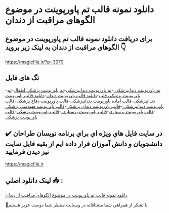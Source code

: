 # دانلود نمونه قالب تم پاورپوینت در موضوع الگوهای مراقبت از دندان

## برای دریافت دانلود نمونه قالب تم پاورپوینت در موضوع الگوهای مراقبت از دندان به لینک زیر بروید 👇

https://magicfile.ir/?p=3070

## تگ های فایل

-[تم پاورپوینت دندانپزشکی ](https://magicfile.ir/product/%d9%82%d8%a7%d9%84%d8%a8-%d8%aa%d9%85-%d9%be%d8%a7%d9%88%d8%b1%d9%be%d9%88%db%8c%d9%86%d8%aa-%d8%af%d8%b1-%d9%85%d9%88%d8%b6%d9%88%d8%b9-%d8%a7%d9%84%da%af%d9%88%d9%87%d8%a7%db%8c-%d9%85%d8%b1%d8%a7%d9%82%d8%a8%d8%aa-%d8%a7%d8%b2-%d8%af%d9%86%d8%af%d8%a7%d9%86/)-[تم پاورپوینت دندانپزشکی](https://magicfile.ir/product/%d9%82%d8%a7%d9%84%d8%a8-%d8%aa%d9%85-%d9%be%d8%a7%d9%88%d8%b1%d9%be%d9%88%db%8c%d9%86%d8%aa-%d8%af%d8%b1-%d9%85%d9%88%d8%b6%d9%88%d8%b9-%d8%a7%d9%84%da%af%d9%88%d9%87%d8%a7%db%8c-%d9%85%d8%b1%d8%a7%d9%82%d8%a8%d8%aa-%d8%a7%d8%b2-%d8%af%d9%86%d8%af%d8%a7%d9%86/)-[تم پاورپوینت پزشکی اطفال](https://magicfile.ir/product/%d9%82%d8%a7%d9%84%d8%a8-%d8%aa%d9%85-%d9%be%d8%a7%d9%88%d8%b1%d9%be%d9%88%db%8c%d9%86%d8%aa-%d8%af%d8%b1-%d9%85%d9%88%d8%b6%d9%88%d8%b9-%d8%a7%d9%84%da%af%d9%88%d9%87%d8%a7%db%8c-%d9%85%d8%b1%d8%a7%d9%82%d8%a8%d8%aa-%d8%a7%d8%b2-%d8%af%d9%86%d8%af%d8%a7%d9%86/)-[تم پاورپوینت پزشکی قلب](https://magicfile.ir/product/%d9%82%d8%a7%d9%84%d8%a8-%d8%aa%d9%85-%d9%be%d8%a7%d9%88%d8%b1%d9%be%d9%88%db%8c%d9%86%d8%aa-%d8%af%d8%b1-%d9%85%d9%88%d8%b6%d9%88%d8%b9-%d8%a7%d9%84%da%af%d9%88%d9%87%d8%a7%db%8c-%d9%85%d8%b1%d8%a7%d9%82%d8%a8%d8%aa-%d8%a7%d8%b2-%d8%af%d9%86%d8%af%d8%a7%d9%86/)-[دانلود قالب پاورپوینت دندان](https://magicfile.ir/product/%d9%82%d8%a7%d9%84%d8%a8-%d8%aa%d9%85-%d9%be%d8%a7%d9%88%d8%b1%d9%be%d9%88%db%8c%d9%86%d8%aa-%d8%af%d8%b1-%d9%85%d9%88%d8%b6%d9%88%d8%b9-%d8%a7%d9%84%da%af%d9%88%d9%87%d8%a7%db%8c-%d9%85%d8%b1%d8%a7%d9%82%d8%a8%d8%aa-%d8%a7%d8%b2-%d8%af%d9%86%d8%af%d8%a7%d9%86/)-[دانلود  قالب پاورپوینت دندانپزشکی](https://magicfile.ir/product/%d9%82%d8%a7%d9%84%d8%a8-%d8%aa%d9%85-%d9%be%d8%a7%d9%88%d8%b1%d9%be%d9%88%db%8c%d9%86%d8%aa-%d8%af%d8%b1-%d9%85%d9%88%d8%b6%d9%88%d8%b9-%d8%a7%d9%84%da%af%d9%88%d9%87%d8%a7%db%8c-%d9%85%d8%b1%d8%a7%d9%82%d8%a8%d8%aa-%d8%a7%d8%b2-%d8%af%d9%86%d8%af%d8%a7%d9%86/)-[قالب آماده پاورپوینت دندانپزشکی](https://magicfile.ir/product/%d9%82%d8%a7%d9%84%d8%a8-%d8%aa%d9%85-%d9%be%d8%a7%d9%88%d8%b1%d9%be%d9%88%db%8c%d9%86%d8%aa-%d8%af%d8%b1-%d9%85%d9%88%d8%b6%d9%88%d8%b9-%d8%a7%d9%84%da%af%d9%88%d9%87%d8%a7%db%8c-%d9%85%d8%b1%d8%a7%d9%82%d8%a8%d8%aa-%d8%a7%d8%b2-%d8%af%d9%86%d8%af%d8%a7%d9%86/)-[قالب پاورپوینت دفاع پزشکی](https://magicfile.ir/product/%d9%82%d8%a7%d9%84%d8%a8-%d8%aa%d9%85-%d9%be%d8%a7%d9%88%d8%b1%d9%be%d9%88%db%8c%d9%86%d8%aa-%d8%af%d8%b1-%d9%85%d9%88%d8%b6%d9%88%d8%b9-%d8%a7%d9%84%da%af%d9%88%d9%87%d8%a7%db%8c-%d9%85%d8%b1%d8%a7%d9%82%d8%a8%d8%aa-%d8%a7%d8%b2-%d8%af%d9%86%d8%af%d8%a7%d9%86/)-[قالب پاورپوینت دندانپزشکی ](https://magicfile.ir/product/%d9%82%d8%a7%d9%84%d8%a8-%d8%aa%d9%85-%d9%be%d8%a7%d9%88%d8%b1%d9%be%d9%88%db%8c%d9%86%d8%aa-%d8%af%d8%b1-%d9%85%d9%88%d8%b6%d9%88%d8%b9-%d8%a7%d9%84%da%af%d9%88%d9%87%d8%a7%db%8c-%d9%85%d8%b1%d8%a7%d9%82%d8%a8%d8%aa-%d8%a7%d8%b2-%d8%af%d9%86%d8%af%d8%a7%d9%86/)-[قالب پاورپوینت دندان پزشکی](https://magicfile.ir/product/%d9%82%d8%a7%d9%84%d8%a8-%d8%aa%d9%85-%d9%be%d8%a7%d9%88%d8%b1%d9%be%d9%88%db%8c%d9%86%d8%aa-%d8%af%d8%b1-%d9%85%d9%88%d8%b6%d9%88%d8%b9-%d8%a7%d9%84%da%af%d9%88%d9%87%d8%a7%db%8c-%d9%85%d8%b1%d8%a7%d9%82%d8%a8%d8%aa-%d8%a7%d8%b2-%d8%af%d9%86%d8%af%d8%a7%d9%86/)-[قالب پاورپوینت مهندسی پزشکی ](https://magicfile.ir/product/%d9%82%d8%a7%d9%84%d8%a8-%d8%aa%d9%85-%d9%be%d8%a7%d9%88%d8%b1%d9%be%d9%88%db%8c%d9%86%d8%aa-%d8%af%d8%b1-%d9%85%d9%88%d8%b6%d9%88%d8%b9-%d8%a7%d9%84%da%af%d9%88%d9%87%d8%a7%db%8c-%d9%85%d8%b1%d8%a7%d9%82%d8%a8%d8%aa-%d8%a7%d8%b2-%d8%af%d9%86%d8%af%d8%a7%d9%86/)-[قالب پاورپوینت پرستاری](https://magicfile.ir/product/%d9%82%d8%a7%d9%84%d8%a8-%d8%aa%d9%85-%d9%be%d8%a7%d9%88%d8%b1%d9%be%d9%88%db%8c%d9%86%d8%aa-%d8%af%d8%b1-%d9%85%d9%88%d8%b6%d9%88%d8%b9-%d8%a7%d9%84%da%af%d9%88%d9%87%d8%a7%db%8c-%d9%85%d8%b1%d8%a7%d9%82%d8%a8%d8%aa-%d8%a7%d8%b2-%d8%af%d9%86%d8%af%d8%a7%d9%86/)-[قالب پاورپوینت پرستاری ](https://magicfile.ir/product/%d9%82%d8%a7%d9%84%d8%a8-%d8%aa%d9%85-%d9%be%d8%a7%d9%88%d8%b1%d9%be%d9%88%db%8c%d9%86%d8%aa-%d8%af%d8%b1-%d9%85%d9%88%d8%b6%d9%88%d8%b9-%d8%a7%d9%84%da%af%d9%88%d9%87%d8%a7%db%8c-%d9%85%d8%b1%d8%a7%d9%82%d8%a8%d8%aa-%d8%a7%d8%b2-%d8%af%d9%86%d8%af%d8%a7%d9%86/)-[قالب پاورپوینت پزشکی](https://magicfile.ir/product/%d9%82%d8%a7%d9%84%d8%a8-%d8%aa%d9%85-%d9%be%d8%a7%d9%88%d8%b1%d9%be%d9%88%db%8c%d9%86%d8%aa-%d8%af%d8%b1-%d9%85%d9%88%d8%b6%d9%88%d8%b9-%d8%a7%d9%84%da%af%d9%88%d9%87%d8%a7%db%8c-%d9%85%d8%b1%d8%a7%d9%82%d8%a8%d8%aa-%d8%a7%d8%b2-%d8%af%d9%86%d8%af%d8%a7%d9%86/)-[قالب پاورپوینت پزشکی ](https://magicfile.ir/product/%d9%82%d8%a7%d9%84%d8%a8-%d8%aa%d9%85-%d9%be%d8%a7%d9%88%d8%b1%d9%be%d9%88%db%8c%d9%86%d8%aa-%d8%af%d8%b1-%d9%85%d9%88%d8%b6%d9%88%d8%b9-%d8%a7%d9%84%da%af%d9%88%d9%87%d8%a7%db%8c-%d9%85%d8%b1%d8%a7%d9%82%d8%a8%d8%aa-%d8%a7%d8%b2-%d8%af%d9%86%d8%af%d8%a7%d9%86/)

## ✔️ در سايت فايل هاي ويژه اي براي برنامه نويسان طراحان دانشجويان و دانش آموزان قرار داده ايم از بقيه فايل سايت نيز ديدن فرماييد

https://magicfile.ir


## لينک دانلود اصلي 📥 :

[دانلود نمونه قالب تم پاورپوینت در موضوع الگوهای مراقبت از دندان](https://magicfile.ir/product/%d9%82%d8%a7%d9%84%d8%a8-%d8%aa%d9%85-%d9%be%d8%a7%d9%88%d8%b1%d9%be%d9%88%db%8c%d9%86%d8%aa-%d8%af%d8%b1-%d9%85%d9%88%d8%b6%d9%88%d8%b9-%d8%a7%d9%84%da%af%d9%88%d9%87%d8%a7%db%8c-%d9%85%d8%b1%d8%a7%d9%82%d8%a8%d8%aa-%d8%a7%d8%b2-%d8%af%d9%86%d8%af%d8%a7%d9%86/) 


🙏با تشکر از همراهي شما مشتاقانه در وبسایت منتظر شما دوست عزیز هستیم

